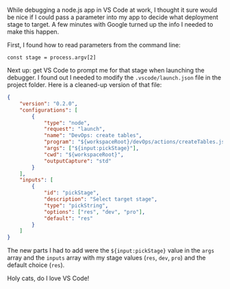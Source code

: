 <!--
.. title: Prompting for Parameters in VS Code
.. slug: prompting-for-parameters-in-vs-code
.. date: 2020-07-01 12:00:00 UTC-04:00
.. tags: vscode
.. category: software
.. link:
.. description:
.. type: text
.. nocomments: True
-->

While debugging a node.js app in VS Code at work, I thought it sure would be nice if I could pass a parameter into my app to decide what deployment stage to target. A few minutes with Google turned up the info I needed to make this happen.

<!-- TEASER_END -->

First, I found how to read parameters from the command line:

```shell
const stage = process.argv[2]
```

Next up: get VS Code to prompt me for that stage when launching the debugger. I found out I needed to modify the `.vscode/launch.json` file in the project folder. Here is a cleaned-up version of that file:

```json
{
    "version": "0.2.0",
    "configurations": [
        {
            "type": "node",
            "request": "launch",
            "name": "DevOps: create tables",
            "program": "${workspaceRoot}/devOps/actions/createTables.js",
            "args": ["${input:pickStage}"],
            "cwd": "${workspaceRoot}",
            "outputCapture": "std"
        }
    ],
    "inputs": [
        {
            "id": "pickStage",
            "description": "Select target stage",
            "type": "pickString",
            "options": ["res", "dev", "pro"],
            "default": "res"
        }
    ]
}
```

The new parts I had to add were the `${input:pickStage}` value in the `args` array and the `inputs` array with my stage values (`res`, `dev`, `pro`) and the default choice (`res`).

Holy cats, do I love VS Code!
